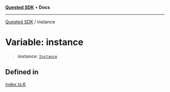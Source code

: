 [**Quested SDK**](../README.md) • **Docs**

***

[Quested SDK](../README.md) / instance

# Variable: instance

> **instance**: [`Instance`](../interfaces/Instance.md)

## Defined in

[index.ts:6](https://github.com/Quested-io/QuestedSDK/blob/2e6c04e8f318a3592a251a7c2085060b87b2bc38/src/index.ts#L6)
